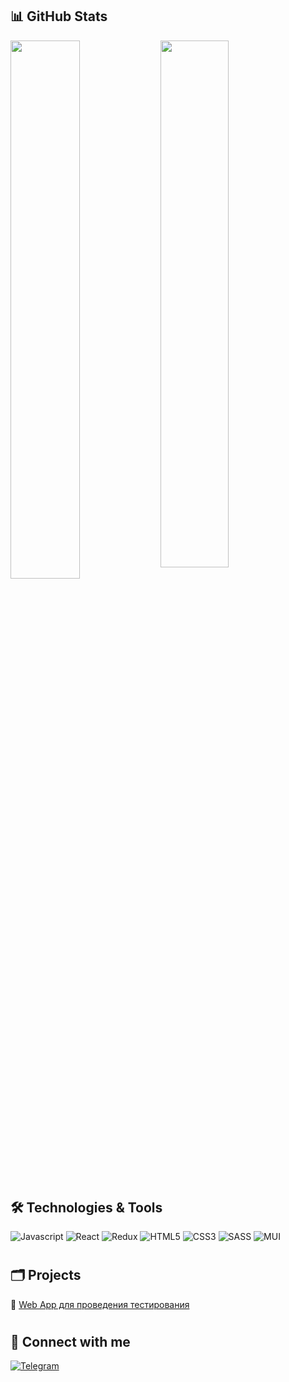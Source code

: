 ## 📊 GitHub Stats

<img align="left" width="47%" src="https://github-readme-stats.vercel.app/api?username=Isaev3-IV&show_icons=true&theme=dracula" />

<img width="46.5%" src="https://github-readme-stats.vercel.app/api/top-langs/?username=Isaev3-IV&layout=compact" />
  
#

## 🛠️ Technologies & Tools

![Javascript](https://img.shields.io/badge/-Javascript-090909?style=for-the-badge&logo=javascript)
![React](https://img.shields.io/badge/-React-090909?style=for-the-badge&logo=react)
![Redux](https://img.shields.io/badge/-Redux-090909?style=for-the-badge&logo=Redux)
![HTML5](https://img.shields.io/badge/-HTML5-090909?style=for-the-badge&logo=HTML5)
![CSS3](https://img.shields.io/badge/-CSS3-090909?style=for-the-badge&logo=CSS3)
![SASS](https://img.shields.io/badge/-SASS-090909?style=for-the-badge&logo=SASS)
![MUI](https://img.shields.io/badge/-MUI-090909?style=for-the-badge&logo=MUI)

#

## 🗂 Projects

📍 <a href="https://isaev3-iv.github.io/web-app-to-pass-the-test">Web App для проведения тестирования</a>

#

## 🤝 Connect with me

[![Telegram](https://img.shields.io/badge/-Telegram-090909?style=for-the-badge&logo=telegram)](https://t.me/ligatom)

#
